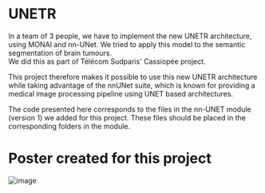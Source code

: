 # UNETR
In a team of 3 people, we have to implement the new UNETR architecture, using MONAI and nn-UNet. We tried to apply this model to the semantic segmentation of brain tumours.   
We did this as part of Télécom Sudparis' Cassiopée project.  

This project therefore makes it possible to use this new UNETR architecture while taking advantage of the nnUNet suite, which is known for providing a medical image processing pipeline using UNET based architectures.   

The code presented here corresponds to the files in the nn-UNET module (version 1) we added for this project. These files should be placed in the corresponding folders in the module. 

# Poster created for this project  
![image](https://github.com/theodanielou/UNETR/assets/148277783/c02d6af9-e9bf-427c-ba43-7e785bf6bc2b)





